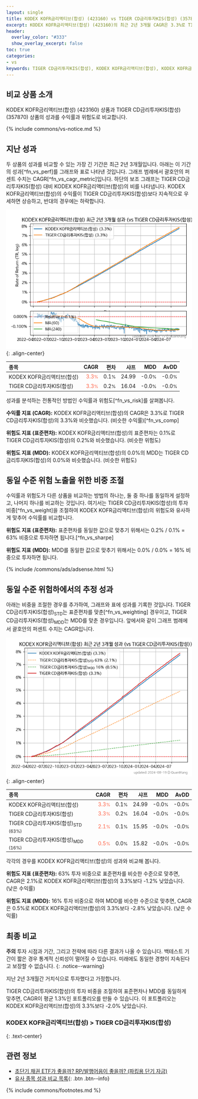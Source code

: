 ```yaml
---
layout: single
title: KODEX KOFR금리액티브(합성) (423160) vs TIGER CD금리투자KIS(합성) (357870)
excerpt: KODEX KOFR금리액티브(합성) (423160)의 최근 2년 3개월 CAGR은 3.3%로 TIGER CD금리투자KIS(합성) (357870)의 3.3%와 비슷했습니다.
header:
  overlay_color: "#333"
  show_overlay_excerpt: false
toc: true
categories:
- vs
keywords: TIGER CD금리투자KIS(합성), KODEX KOFR금리액티브(합성), KODEX KOFR금리액티브(합성) TIGER CD금리투자KIS(합성) 비교, 423160, 357870, 423160 423160 비교
---
```


## 비교 상품 소개


KODEX KOFR금리액티브(합성) (423160) 상품과 TIGER CD금리투자KIS(합성) (357870) 상품의 성과를 수익률과 위험도로 비교합니다.





{% include commons/vs-notice.md %}

## 지난 성과

두 상품의 성과를 비교할 수 있는 가장 긴 기간은 최근 2년 3개월입니다. 아래는 이 기간의 성과[^fn_vs_perf]를 그래프와 표로 나타낸 것입니다.
그래프 범례에서 괄호안의 퍼센트 수치는 CAGR[^fn_vs_cagr_metric]입니다.
하단의 보조 그래프는 TIGER CD금리투자KIS(합성) 대비 KODEX KOFR금리액티브(합성)의 비를 나타냅니다.
KODEX KOFR금리액티브(합성)의 수익률이 TIGER CD금리투자KIS(합성)보다 지속적으로 우세하면 상승하고, 반대의 경우에는 하락합니다.

![KODEX KOFR금리액티브(합성)](/vs/images/423160-vs-357870_dual.png){: .align-center}

| **종목** | **CAGR** | **편차** | **샤프** | **MDD** | **AvDD** |
| :------------ | ------: | -----------: | -------: | ------: | -------: |
| KODEX KOFR금리액티브(합성) | <span style="color: tomato">3.3<small>%</small></span> | 0.1<small>%</small> | 24.99 | -0.0<small>%</small> | -0.0<small>%</small> |
| TIGER CD금리투자KIS(합성) | <span style="color: tomato">3.3<small>%</small></span> | 0.2<small>%</small> | 16.04 | -0.0<small>%</small> | -0.0<small>%</small> |

<!-- more -->


성과를 분석하는 전통적인 방법인 수익률과 위험도[^fn_vs_risk]를 살펴봅니다.

**수익률 지표 (CAGR):** KODEX KOFR금리액티브(합성)의 CAGR은 3.3%로 TIGER CD금리투자KIS(합성)의 3.3%와 비슷했습니다. (비슷한 수익률)[^fn_vs_comp]

**위험도 지표 (표준편차):** KODEX KOFR금리액티브(합성)의 표준편차는 0.1%로 TIGER CD금리투자KIS(합성)의 0.2%와 비슷했습니다. (비슷한 위험도)

**위험도 지표 (MDD):** KODEX KOFR금리액티브(합성)의 0.0%의 MDD는 TIGER CD금리투자KIS(합성)의 0.0%와 비슷했습니다. (비슷한 위험도)



## 동일 수준 위험 노출을 위한 비중 조절

수익률과 위험도가 다른 상품을 비교하는 방법의 하나는, 둘 중 하나를 동일하게 설정하고, 나머지 하나를 비교하는 것입니다.
여기서는 TIGER CD금리투자KIS(합성)의 투자 비중[^fn_vs_weight]을 조절하여 KODEX KOFR금리액티브(합성)의 위험도와 유사하게 맞추어 수익률를 비교합니다.

**위험도 지표 (표준편차):** 표준편차를 동일한 값으로 맞추기 위해서는 0.2% / 0.1% = 63% 비중으로 투자하면 됩니다.[^fn_vs_sharpe]

**위험도 지표 (MDD):** MDD를 동일한 값으로 맞추기 위해서는 0.0% / 0.0% = 16% 비중으로 투자하면 됩니다.


{% include /commons/ads/adsense.html %}



## 동일 수준 위험하에서의 추정 성과

아래는 비중을 조절한 경우를 추가하여, 그래프와 표에 성과를 기록한 것입니다.
TIGER CD금리투자KIS(합성)<sub>STD</sub>는 표준편차를 맞춘[^fn_vs_weighting] 경우이고, TIGER CD금리투자KIS(합성)<sub>MDD</sub>는 MDD를 맞춘 경우입니다.
앞에서와 같이 그래프 범례에서 괄호안의 퍼센트 수치는 CAGR입니다.


![KODEX KOFR금리액티브(합성)](/vs/images/423160-vs-357870.png){: .align-center}



| **종목** | **CAGR** | **편차** | **샤프** | **MDD** | **AvDD** |
| :------------ | ------: | -----------: | -------: | ------: | -------: |
| KODEX KOFR금리액티브(합성) | <span style="color: tomato">3.3<small>%</small></span> | 0.1<small>%</small> | 24.99 | -0.0<small>%</small> | -0.0<small>%</small> |
| TIGER CD금리투자KIS(합성) | <span style="color: tomato">3.3<small>%</small></span> | 0.2<small>%</small> | 16.04 | -0.0<small>%</small> | -0.0<small>%</small> |
| TIGER CD금리투자KIS(합성)<sub>STD</sub> <small>(63%)</small> | <span style="color: tomato">2.1<small>%</small></span> | 0.1<small>%</small> | 15.95 | -0.0<small>%</small> | -0.0<small>%</small> |
| TIGER CD금리투자KIS(합성)<sub>MDD</sub> <small>(16%)</small> | <span style="color: tomato">0.5<small>%</small></span> | 0.0<small>%</small> | 15.82 | -0.0<small>%</small> | -0.0<small>%</small> |



각각의 경우를 KODEX KOFR금리액티브(합성)의 성과와 비교해 봅니다.

**위험도 지표 (표준편차):** 63% 투자 비중으로 표준편차를 비슷한 수준으로 맞추면, CAGR은 2.1%로 KODEX KOFR금리액티브(합성)의 3.3%보다 -1.2% 낮았습니다. (낮은 수익률)

**위험도 지표 (MDD):** 16% 투자 비중으로 하여 MDD를 비슷한 수준으로 맞추면, CAGR은 0.5%로 KODEX KOFR금리액티브(합성)의 3.3%보다 -2.8% 낮았습니다. (낮은 수익률)




## 최종 비교

**주의** 투자 시점과 기간, 그리고 전략에 따라 다른 결과가 나올 수 있습니다. 백테스트 기간이 짧은 경우 통계적 신뢰성이 떨어질 수 있습니다. 미래에도 동일한 경향이 지속된다고 보장할 수 없습니다.
{: .notice--warning}

지난 2년 3개월간 거치식으로 투자했다고 가정합니다.

TIGER CD금리투자KIS(합성)의 투자 비중을 조절하여 표준편차나 MDD를 동일하게 맞추면, CAGR이 평균 1.3%인 포트폴리오를 만들 수 있습니다.
이 포트폴리오는 KODEX KOFR금리액티브(합성)의 3.3%보다 -2.0% 낮았습니다.

### KODEX KOFR금리액티브(합성) &gt; TIGER CD금리투자KIS(합성)
{: .text-center}


## 관련 정보

- [초단기 채권 ETF가 좋을까? RP/발행어음이 좋을까? (파킹용 단기 자금)](https://kongdori.tistory.com/207)
- [유사 종목 성과 비교 목록](/vs/){: .btn .btn--info}

{% include commons/footnotes.md %}